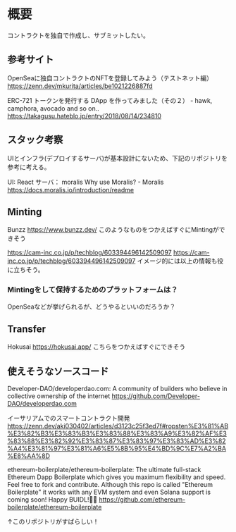 # 概要

コントラクトを独自で作成し、サブミットしたい。

## 参考サイト

OpenSeaに独自コントラクトのNFTを登録してみよう（テストネット編） https://zenn.dev/mkurita/articles/be1021226887fd

ERC-721 トークンを発行する DApp を作ってみました（その２） - hawk, camphora, avocado and so on.. https://takagusu.hateblo.jp/entry/2018/08/14/234810

## スタック考察

UIとインフラ(デプロイするサーバ)が基本設計にないため、下記のリポジトリを参考に考える。

UI: React
サーバ： moralis
Why use Moralis? - Moralis https://docs.moralis.io/introduction/readme

## Minting

Bunzz https://www.bunzz.dev/
このようなものをつかえばすぐにMintingができそう

https://cam-inc.co.jp/p/techblog/603394496142509097 https://cam-inc.co.jp/p/techblog/603394496142509097
イメージ的には以上の情報も役に立ちそう。

### Mintingをして保持するためのプラットフォームは？

OpenSeaなどが挙げられるが、どうやるといいのだろうか？


## Transfer

Hokusai https://hokusai.app/
こちらをつかえばすぐにできそう

## 使えそうなソースコード

Developer-DAO/developerdao.com: A community of builders who believe in collective ownership of the internet https://github.com/Developer-DAO/developerdao.com

イーサリアムでのスマートコントラクト開発 https://zenn.dev/aki030402/articles/d3123c25f3ed7f#ropsten%E3%81%AB%E3%82%B3%E3%83%B3%E3%83%88%E3%83%A9%E3%82%AF%E3%83%88%E3%82%92%E3%83%87%E3%83%97%E3%83%AD%E3%82%A4%E3%81%97%E3%81%A6%E5%8B%95%E4%BD%9C%E7%A2%BA%E8%AA%8D

ethereum-boilerplate/ethereum-boilerplate: The ultimate full-stack Ethereum Dapp Boilerplate which gives you maximum flexibility and speed. Feel free to fork and contribute. Although this repo is called "Ethereum Boilerplate" it works with any EVM system and even Solana support is coming soon! Happy BUIDL!👷‍♂️ https://github.com/ethereum-boilerplate/ethereum-boilerplate

↑このリポジトリがすばらしい！